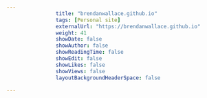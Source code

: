 ---
                title: "brendanwallace.github.io"
                tags: [Personal site]
                externalUrl: "https://brendanwallace.github.io"
                weight: 41
                showDate: false
                showAuthor: false
                showReadingTime: false
                showEdit: false
                showLikes: false
                showViews: false
                layoutBackgroundHeaderSpace: false
                ---
